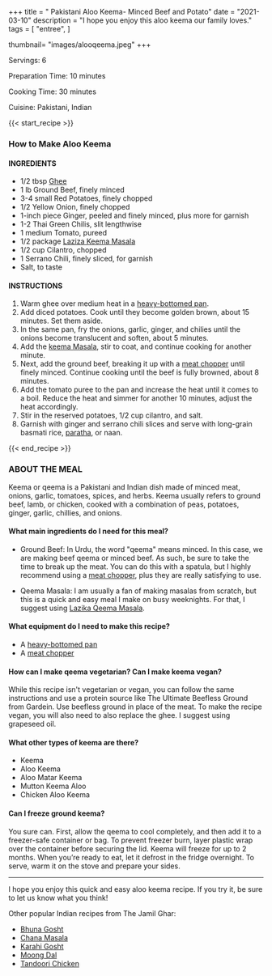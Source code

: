 +++
title = " Pakistani Aloo Keema- Minced Beef and Potato"
date = "2021-03-10"
description = "I hope you enjoy this aloo keema our family loves."
tags = [
    "entree",
 ]
   
thumbnail= "images/alooqeema.jpeg"
+++

Servings: 6 <!--more-->

Preparation Time: 10 minutes 

Cooking Time: 30 minutes 

Cuisine: Pakistani, Indian 

{{< start_recipe >}}

### How to Make Aloo Keema 

#### INGREDIENTS 

* 1/2 tbsp [Ghee](https://amzn.to/2ZkJkrW) 
* 1 lb Ground Beef, finely minced 
* 3-4 small Red Potatoes, finely chopped 
* 1/2 Yellow Onion, finely chopped 
* 1-inch piece Ginger, peeled and finely minced, plus more for garnish
* 1-2 Thai Green Chilis, slit lengthwise 
* 1 medium Tomato, pureed 
* 1/2 package [Laziza Keema Masala](https://amzn.to/3b4Y4B0)
* 1/2 cup Cilantro, chopped
* 1 Serrano Chili, finely sliced, for garnish
* Salt, to taste 

#### INSTRUCTIONS 

1. Warm ghee over medium heat in a [heavy-bottomed pan](https://amzn.to/3EXs3ZG).  
2. Add diced potatoes. Cook until they become golden brown, about 15 minutes. Set them aside.
3. In the same pan, fry the onions, garlic, ginger, and chilies until the onions become translucent and soften, about 5 minutes. 
4. Add the [keema Masala](https://amzn.to/3b4Y4B0), stir to coat, and continue cooking for another minute.
5. Next, add the ground beef, breaking it up with a [meat chopper](https://amzn.to/2OoDZhv) until finely minced. Continue cooking until the beef is fully browned, about 8 minutes. 
6. Add the tomato puree to the pan and increase the heat until it comes to a boil. Reduce the heat and simmer for another 10 minutes, adjust the heat accordingly. 
7. Stir in the reserved potatoes, 1/2 cup cilantro, and salt. 
8. Garnish with ginger and serrano chili slices and serve with long-grain basmati rice, [paratha](https://www.jamilghar.com/recipe/paratha/), or naan. 

{{< end_recipe >}}

### ABOUT THE MEAL  

Keema or qeema is a Pakistani and Indian dish made of minced meat, onions, garlic, tomatoes, spices, and herbs. Keema usually refers to ground beef, lamb, or chicken, cooked with a combination of peas, potatoes, ginger, garlic, chillies, and onions. 

#### What main ingredients do I need for this meal? 

* Ground Beef: In Urdu, the word "qeema" means minced. In this case, we are making beef qeema or minced beef. As such, be sure to take the time to break up the meat. You can do this with a spatula, but I highly recommend using a [meat chopper](https://amzn.to/2OoDZhv), plus they are really satisfying to use.

* Qeema Masala: I am usually a fan of making masalas from scratch, but this is a quick and easy meal I make on busy weeknights. For that, I suggest using [Lazika Qeema Masala](https://amzn.to/2Ohfras).

#### What equipment do I need to make this recipe?

* A [heavy-bottomed pan](https://amzn.to/3EXs3ZG)
* A [meat chopper](https://amzn.to/2OoDZhv)

#### How can I make qeema vegetarian? Can I make keema vegan?

While this recipe isn't vegetarian or vegan, you can follow the same instructions and use a protein source like The Ultimate Beefless Ground from Gardein. Use beefless ground in place of the meat. To make the recipe vegan, you will also need to also replace the ghee. I suggest using grapeseed oil.

#### What other types of keema are there?
* Keema 
* Aloo Keema 
* Aloo Matar Keema
* Mutton Keema Aloo 
* Chicken Aloo Keema 

#### Can I freeze ground keema?

You sure can. First, allow the qeema to cool completely, and then add it to a freezer-safe container or bag. To prevent freezer burn, layer plastic wrap over the container before securing the lid. Keema will freeze for up to 2 months. When you’re ready to eat, let it defrost in the fridge overnight. To serve, warm it on the stove and prepare your sides.

----

I hope you enjoy this quick and easy aloo keema recipe. If you try it, be sure to let us know what you think!

Other popular Indian recipes from The Jamil Ghar:
* [Bhuna Gosht](https://www.jamilghar.com/recipe/bhuna_gosht/)
* [Chana Masala](https://www.jamilghar.com/recipe/chana_masala/)
* [Karahi Gosht](https://www.jamilghar.com/recipe/gosht_karahi/)
* [Moong Dal](https://www.jamilghar.com/recipe/moong_dal/)
* [Tandoori Chicken](https://www.jamilghar.com/recipe/tandoori_chicken/)

